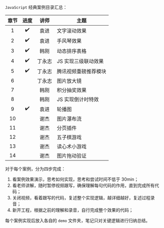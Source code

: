 `JavaScript` 经典案例目录汇总：

| 章节 |        进度        |  讲师  | 主题                 |
| :--: | :----------------: | :----: | -------------------- |
|  1   | :heavy_check_mark: |  袁进  | 文字滚动效果         |
|  2   | :heavy_check_mark: |  袁进  | 手风琴效果           |
|  3   | :heavy_check_mark: |  韩刚  | 动态排序表格         |
|  4   | :heavy_check_mark: | 丁永志 | JS 实现三级联动效果  |
|  5   | :heavy_check_mark: | 丁永志 | 腾讯视频重磅推荐模块 |
|  6   |                    | 丁永志 | 图片放大镜           |
|  7   |                    |  韩刚  | 积分抽奖效果         |
|  8   |                    |  韩刚  | JS 实现倒计时特效    |
|  9   | :heavy_check_mark: |  袁进  | 轮播图               |
|  10  |                    |  谢杰  | 图片瀑布流           |
|  11  |                    |  谢杰  | 分页插件             |
|  12  |                    |  谢杰  | 五子棋游戏           |
|  13  |                    |  谢杰  | 读心术小游戏         |
|  14  |                    |  谢杰  | 图片拖动验证         |

对于每个案例，分为四步完成：

1. 看案例效果演示，思考如何实现，思考和尝试时间不低于 30min；
2. 看老师讲解，随时暂停视频跟写，确保理解每句代码的作用，直到完成所有代码；
3. 关闭视频，看着跟写的代码，复述整个实现逻辑，越详细越好，复述过程录音；
4. 新开工程，根据之前的理解和录音，自行完成整个效果的代码；

每个案例实现后放入各自的 `demo` 文件夹，笔记只对关键逻辑进行归纳总结。